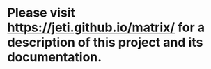 # Please visit https://jeti.github.io/matrix/ for a description of this project and its documentation.
